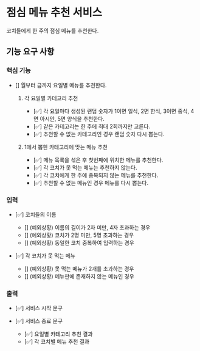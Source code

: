 # 점심 메뉴 추천 서비스

코치들에게 한 주의 점심 메뉴를 추천한다.

## 기능 요구 사항

### 핵심 기능

- [] 월부터 금까지 요일별 메뉴를 추천한다.

  1. 각 요일별 카테고리 추천

     - [✅] 각 요일마다 생성된 랜덤 숫자가 1이면 일식, 2면 한식, 3이면 중식, 4면 아시안, 5면 양식을 추천한다.
     - [✅] 같은 카테고리는 한 주에 최대 2회까지만 고른다.
     - [✅] 추천할 수 없는 카테고리인 경우 랜덤 숫자 다시 뽑는다.

  2. 1에서 뽑힌 카테고리에 맞는 메뉴 추천

     - [✅] 메뉴 목록을 섞은 후 첫번째에 위치한 메뉴를 추천한다.
     - [✅] 각 코치가 못 먹는 메뉴는 추천하지 않는다.
     - [✅] 각 코치에게 한 주에 중복되지 않는 메뉴를 추천한다.
     - [✅] 추천할 수 없는 메뉴인 경우 메뉴를 다시 뽑는다.

### 입력

- [✅] 코치들의 이름

  - [] (예외상황) 이름의 길이가 2자 미만, 4자 초과하는 경우
  - [] (예외상황) 코치가 2명 미만, 5명 초과하는 경우
  - [] (예외상황) 동일한 코치 중복하여 입력하는 경우

- [✅] 각 코치가 못 먹는 메뉴
  - [] (예외상황) 못 먹는 메뉴가 2개를 초과하는 경우
  - [] (예외상황) 메뉴판에 존재하지 않는 메뉴인 경우

### 출력

- [✅] 서비스 시작 문구

- [✅] 서비스 종료 문구
  - [✅] 요일별 카테고리 추천 결과
  - [✅] 각 코치별 메뉴 추천 결과
